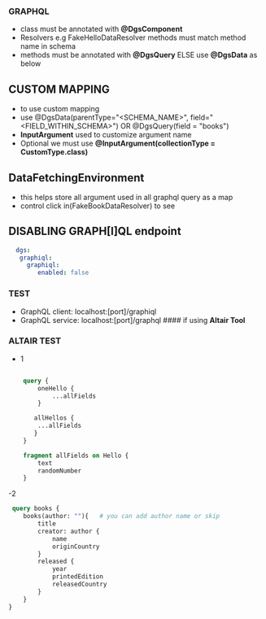 ### GRAPHQL
- class must be annotated with **@DgsComponent**
- Resolvers e.g FakeHelloDataResolver methods must match method name in schema
- methods must be annotated with **@DgsQuery**  ELSE use **@DgsData** as below

## CUSTOM MAPPING
- to use custom mapping
- use @DgsData(parentType="<SCHEMA_NAME>", field="<FIELD_WITHIN_SCHEMA>") OR @DgsQuery(field = "books")
- **InputArgument** used to customize argument name
- Optional<CustomType> we must use **@InputArgument(collectionType = CustomType.class)**

## DataFetchingEnvironment  
- this helps store all argument used in all graphql query as a map
- control click in(FakeBookDataResolver)  to see 

 
## DISABLING GRAPH[I]QL endpoint
```yaml
  dgs:
   graphiql:
     graphiql:
        enabled: false
```

### TEST
- GraphQL client: localhost:[port]/graphiql
- GraphQL service: localhost:[port]/graphql    #### if using **Altair Tool**


### ALTAIR TEST
- 1
```graphql

    query {
        oneHello {
            ...allFields
        }

       allHellos {
        ...allFields
       }
    }

    fragment allFields on Hello {
        text
        randomNumber
    }
```
-2 
```graphql
 query books {
    books(author: ""){   # you can add author name or skip
        title
        creator: author {
            name
            originCountry
        }
        released {
            year
            printedEdition
            releasedCountry
        }
    }
}
```